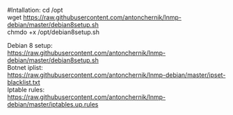 #Intallation:
cd /opt <br />
wget https://raw.githubusercontent.com/antonchernik/lnmp-debian/master/debian8setup.sh <br />
chmdo +x /opt/debian8setup.sh <br />


Debian 8 setup: <br />
https://raw.githubusercontent.com/antonchernik/lnmp-debian/master/debian8setup.sh <br />
Botnet iplist: <br />
https://raw.githubusercontent.com/antonchernik/lnmp-debian/master/ipset-blacklist.txt <br />
Iptable rules: <br />
https://raw.githubusercontent.com/antonchernik/lnmp-debian/master/iptables.up.rules <br />
